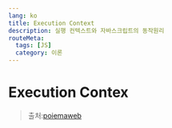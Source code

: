 ```yaml
---
lang: ko
title: Execution Context
description: 실행 컨텍스트와 자바스크립트의 동작원리
routeMeta:
  tags: [JS]
  category: 이론
---
```


# Execution Contex

> 출처:[poiemaweb](https://poiemaweb.com/js-execution-context)
